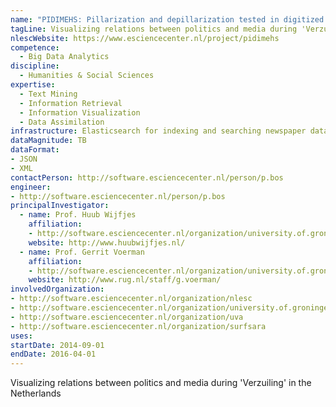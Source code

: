 ```yaml
---
name: "PIDIMEHS: Pillarization and depillarization tested in digitized media historical sources"
tagLine: Visualizing relations between politics and media during 'Verzuiling' in the Netherlands
nlescWebsite: https://www.esciencecenter.nl/project/pidimehs
competence:
  - Big Data Analytics
discipline:
  - Humanities & Social Sciences
expertise:
  - Text Mining
  - Information Retrieval
  - Information Visualization
  - Data Assimilation
infrastructure: Elasticsearch for indexing and searching newspaper data, iPython notebook for interactive analysis
dataMagnitude: TB
dataFormat:
- JSON
- XML
contactPerson: http://software.esciencecenter.nl/person/p.bos
engineer:
- http://software.esciencecenter.nl/person/p.bos
principalInvestigator:
  - name: Prof. Huub Wijfjes
    affiliation:
    - http://software.esciencecenter.nl/organization/university.of.groningen
    website: http://www.huubwijfjes.nl/
  - name: Prof. Gerrit Voerman
    affiliation:
    - http://software.esciencecenter.nl/organization/university.of.groningen
    website: http://www.rug.nl/staff/g.voerman/
involvedOrganization:
- http://software.esciencecenter.nl/organization/nlesc
- http://software.esciencecenter.nl/organization/university.of.groningen
- http://software.esciencecenter.nl/organization/uva
- http://software.esciencecenter.nl/organization/surfsara
uses:
startDate: 2014-09-01
endDate: 2016-04-01
---
```


Visualizing relations between politics and media during 'Verzuiling' in the Netherlands
